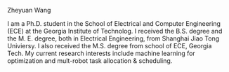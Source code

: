 Zheyuan Wang

I am a Ph.D. student in the School of Electrical and Computer Engineering (ECE) at the Georgia Institute of Technolog. I received the B.S. degree and the M. E. degree, both in Electrical Engineering, from Shanghai Jiao Tong Univiersy. I also received the M.S. degree from school of ECE, Georgia Tech. My current research interests include machine learning for optimization and mult-robot task allocation & scheduling.
